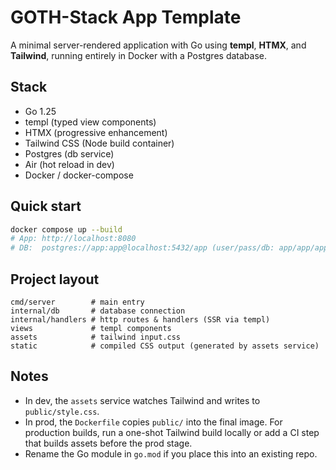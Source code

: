 # GOTH-Stack App Template 

A minimal server-rendered application with Go using **templ**, **HTMX**, and **Tailwind**, running entirely in Docker with a Postgres database.

## Stack
- Go 1.25
- templ (typed view components)
- HTMX (progressive enhancement)
- Tailwind CSS (Node build container)
- Postgres (db service)
- Air (hot reload in dev)
- Docker / docker-compose

## Quick start
```bash
docker compose up --build
# App: http://localhost:8080
# DB:  postgres://app:app@localhost:5432/app (user/pass/db: app/app/app)
```

## Project layout
```
cmd/server        # main entry
internal/db       # database connection
internal/handlers # http routes & handlers (SSR via templ)
views             # templ components
assets            # tailwind input.css
static            # compiled CSS output (generated by assets service)
```

## Notes
- In dev, the `assets` service watches Tailwind and writes to `public/style.css`.
- In prod, the `Dockerfile` copies `public/` into the final image. For production builds,
  run a one-shot Tailwind build locally or add a CI step that builds assets before the prod stage.
- Rename the Go module in `go.mod` if you place this into an existing repo.
